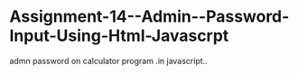# Assignment-14--Admin--Password-Input-Using-Html-Javascrpt
admn password on calculator program .in javascript..
